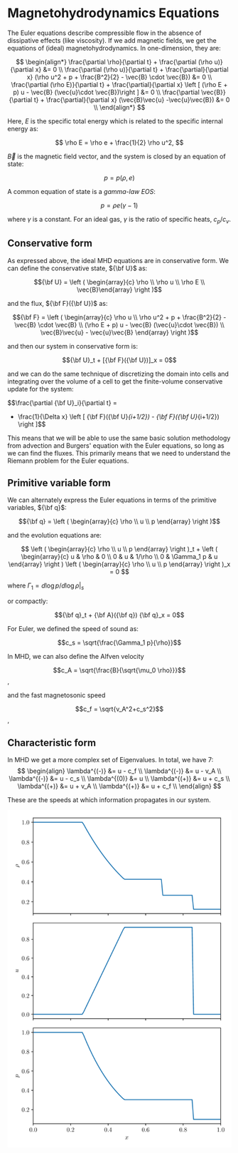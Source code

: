 # Magnetohydrodynamics Equations

The Euler equations describe compressible flow in the absence of
dissipative effects (like viscosity). If we add magnetic fields, 
we get the equations of (ideal) magnetohydrodynamics. In 
one-dimension, they are:

$$
\begin{align*}
\frac{\partial \rho}{\partial t} + \frac{\partial (\rho u)}{\partial x} &= 0 \\
\frac{\partial (\rho u)}{\partial t} + \frac{\partial}{\partial x} (\rho u^2 + p + \frac{B^2}{2} - \vec{B} \cdot \vec{B}) &= 0 \\
\frac{\partial (\rho E)}{\partial t} + \frac{\partial}{\partial x} \left [ (\rho E + p) u - \vec{B} (\vec{u}\cdot \vec{B})\right ] &= 0 \\
\frac{\partial \vec{B}}{\partial t} + \frac{\partial}{\partial x} (\vec{B}\vec{u} -\vec{u}\vec{B}) &= 0 \\
\end{align*}
$$

Here, $E$ is the specific total energy which is related to the specific internal energy as:

$$
\rho E = \rho e + \frac{1}{2} \rho u^2,
$$

$\vec{B}$ is the magnetic field vector, and the system is closed by an equation of state:

$$p = p(\rho, e)$$

A common equation of state is a *gamma-law EOS*:

$$ p = \rho e (\gamma - 1)$$

where $\gamma$ is a constant.  For an ideal gas, $\gamma$ is the ratio of specific heats, $c_p / c_v$.


## Conservative form

As expressed above, the ideal MHD equations are in conservative form.  We can define the conservative
state, ${\bf U}$ as:

$${\bf U} = \left ( \begin{array}{c} \rho \\ \rho u \\ \rho E \\ \vec{B}\end{array} \right )$$

and the flux, ${\bf F}({\bf U})$ as:

$${\bf F} = \left ( \begin{array}{c} \rho u \\ \rho u^2 + p + \frac{B^2}{2} - \vec{B} \cdot \vec{B} \\ (\rho E + p) u - \vec{B} (\vec{u}\cdot \vec{B}) \\ \vec{B}\vec{u} - \vec{u}\vec{B} \end{array} \right )$$

and then our system in conservative form is:

$${\bf U}_t + [{\bf F}({\bf U})]_x = 0$$

and we can do the same technique of discretizing the domain into cells
and integrating over the volume of a cell to get the finite-volume
conservative update for the system:

$$\frac{\partial {\bf U}_i}{\partial t} =
  - \frac{1}{\Delta x} \left [ {\bf F}({\bf U}_{i+1/2}) - {\bf F}({\bf U}_{i+1/2}) \right ]$$

This means that we will be able to use the same basic solution methodology
from advection and Burgers' equation with the Euler equations, so long
as we can find the fluxes.  This primarily means that we need to understand the Riemann
problem for the Euler equations.

## Primitive variable form

We can alternately express the Euler equations in terms of the primitive variables, ${\bf q}$:

$${\bf q} = \left ( \begin{array}{c} \rho \\ u \\ p \end{array} \right )$$

and the evolution equations are:

$$
\left ( \begin{array}{c} \rho \\ u \\ p \end{array} \right )_t +
   \left ( \begin{array}{c} u & \rho & 0 \\ 0 & u & 1/\rho \\ 0 & \Gamma_1 p & u \end{array} \right )
   \left ( \begin{array}{c} \rho \\ u \\ p \end{array} \right )_x = 0
$$

where $\Gamma_1 = d \log p/d \log \rho |_s$

or compactly:

$${\bf q}_t + {\bf A}({\bf q}) {\bf q}_x = 0$$

For Euler, we defined the speed of sound as:

$$c_s = \sqrt{\frac{\Gamma_1 p}{\rho}}$$

In MHD, we can also define the Alfven velocity

$$c_A = \sqrt{\frac{B}{\sqrt{\mu_0 \rho}}}$$,

and the fast magnetosonic speed

$$c_f = \sqrt{v_A^2+c_s^2}$$,

## Characteristic form

In MHD we get a more complex set of Eigenvalues. In total, we have 7:
$$
\begin{align}
\lambda^{(-)} &= u - c_f \\
\lambda^{(-)} &= u - v_A \\
\lambda^{(-)} &= u - c_s \\
\lambda^{(0)} &= u \\
\lambda^{(+)} &= u + c_s \\
\lambda^{(+)} &= u + v_A \\
\lambda^{(+)} &= u + c_f \\
\end{align}
$$

These are the speeds at which information propagates in our system.

![Riemann Sod problem](riemann-sod.png)


